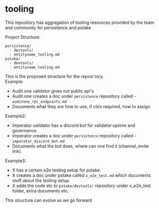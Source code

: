 # tooling
This repository has aggregation of tooling resources provided by the team and community for persistence and pstake

Project Structure:
```diagram
persistence/
  - devtools/
  - entityname_tooling.md
pstake/
  - devtools/
  - entityname_tooling.md
```

This is the proposed structure for the reposi tory.   
Example:   
- Audit.one validator gives out public api's
- Audit.one creates a doc under `persistence` repository called - `auditone_rpc_endpoints.md`
- Documents what they are how to use, if cors required, how to assign.

Example2:
- Imperator validator has a discord bot for validator uptime and governance.
- Imperator creates a doc under `persistence` repository called - `imperator_discord_bot.md`
- Documents what the bot does, where can one find it (channel_invite link).

Example3: 
- X has a certain e2e testing setup for pstake.
- X creates a doc under pstake called `x_e2e_test.md` which documents stuff about the testing setup. 
- X adds the code etc to `pstake/devtools/` repository under x_e2e_test folder, extra documents etc.

This structure can evolve as we go forward

